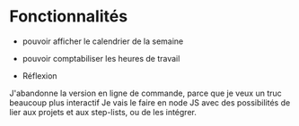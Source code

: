 # Fonctionnalités

* pouvoir afficher le calendrier de la semaine
* pouvoir comptabiliser les heures de travail


* Réflexion

J'abandonne la version en ligne de commande, parce que je veux un truc beaucoup plus interactif
Je vais le faire en node JS avec des possibilités de lier aux projets et aux step-lists, ou de les intégrer.
